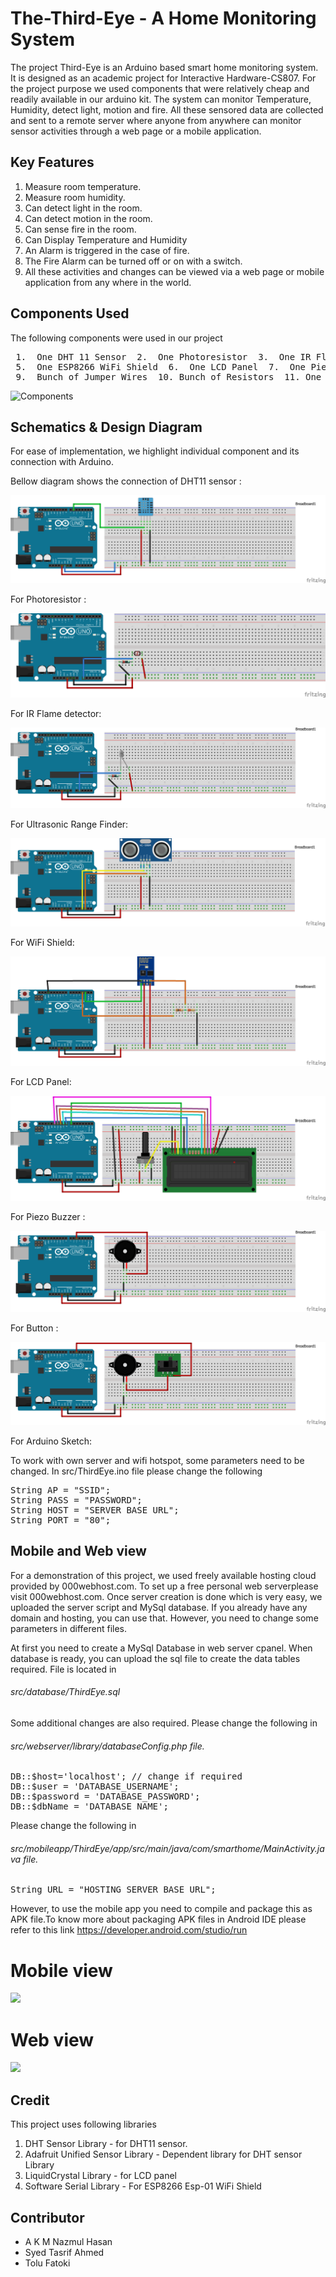 # The-Third-Eye - A Home Monitoring System
The project Third-Eye is an Arduino based smart home monitoring system. It is designed as an academic project for Interactive Hardware-CS807. For the project purpose we used components that were relatively cheap and readily available in our arduino kit. The system can monitor Temperature, Humidity, detect light, motion and fire. All these sensored data are collected and sent to a remote server where anyone from anywhere can monitor sensor activities through a web page or a mobile application.

## Key Features
 1. Measure room temperature.
 2. Measure room humidity.
 3. Can detect light in the room.
 4. Can detect motion in the room.
 5. Can sense fire in the room.
 6. Can Display Temperature and Humidity
 7. An Alarm is triggered in the case of fire.
 8. The Fire Alarm can be turned off or on with a switch.
 9. All these activities and changes can be viewed via a web page or mobile application from any where in the world.

## Components Used 

The following components were used in our project
<pre>
 1.  One DHT 11 Sensor  2.  One Photoresistor  3.  One IR Flame Detector  4.  One Ultrasonic Range Finder
 5.  One ESP8266 WiFi Shield  6.  One LCD Panel  7.  One Piezo Buzzer  8.  One Slider  Switch
 9.  Bunch of Jumper Wires  10. Bunch of Resistors  11. One Web Server  12. Mobile App and Web Page
</pre>
![Components](img/COMPONENTS.jpg)

## 

## Schematics & Design Diagram
For ease of implementation, we highlight individual component and its connection with Arduino.

Bellow diagram shows the connection of DHT11 sensor :

![DHT11 Connection](img/DHT_connection_bb.png)

For Photoresistor :

![Photoresistor Connection](img/LDR_connection_bb.png)

For IR Flame detector:

![Flame Detector Connection](img/FLAME_connection_bb.png)

For Ultrasonic Range Finder:

![Ultrasonic sensor Connection](img/MOTION_connection_bb.png)

For WiFi Shield:

![WiFi shield Connection](img/WIFI_connection_bb.png)


For LCD Panel:

![LCD Panel Connection](img/LCD_connection_bb.png)

For Piezo Buzzer :

![Piezo Buzzer Connection](img/PIEZO_connection_bb.png)

For Button :

![Slider Button Connection](img/BUTTON_connection_bb.png)

For Arduino Sketch:

To work with own server and wifi hotspot, some parameters need to be changed. In src/ThirdEye.ino file please change the following 
<pre>
String AP = "SSID";       
String PASS = "PASSWORD"; 
String HOST = "SERVER BASE URL";
String PORT = "80";
</pre>
## Mobile and Web view

For a demonstration of this project, we used freely available hosting cloud provided by 000webhost.com. To set up a free personal web serverplease visit 000webhost.com. Once server creation is done which is very easy, we uploaded the server script and MySql database. If you already have any domain and hosting, you can use that. However, you need to change some parameters in different files.

At first you need to create a MySql Database in web server cpanel. When database is ready, you can upload the sql file to create the data tables required.
File is located in 
######  src/database/ThirdEye.sql   

Some additional changes are also required.
Please change the following in 
###### src/webserver/library/databaseConfig.php file.
<pre>
DB::$host='localhost'; // change if required
DB::$user = 'DATABASE_USERNAME';
DB::$password = 'DATABASE_PASSWORD';
DB::$dbName = 'DATABASE_NAME';
</pre>

Please change the following in 
###### src/mobileapp/ThirdEye/app/src/main/java/com/smarthome/MainActivity.java file.
<pre>
String URL = "HOSTING_SERVER_BASE_URL";
</pre>

However, to use the mobile app you need to compile and package this as APK file.To know more about packaging APK files in Android IDE please refer to this link https://developer.android.com/studio/run

 
# Mobile view
![](images/1.png)

# Web view

![](images/2.png)

## Credit
This project uses following libraries

1. DHT Sensor Library - for DHT11 sensor.
2. Adafruit Unified Sensor Library - Dependent library for DHT sensor Library 
3. LiquidCrystal Library - for LCD panel
4. Software Serial Library - For ESP8266 Esp-01 WiFi Shield

## Contributor
 - A K M Nazmul Hasan
 - Syed Tasrif Ahmed
 - Tolu Fatoki
